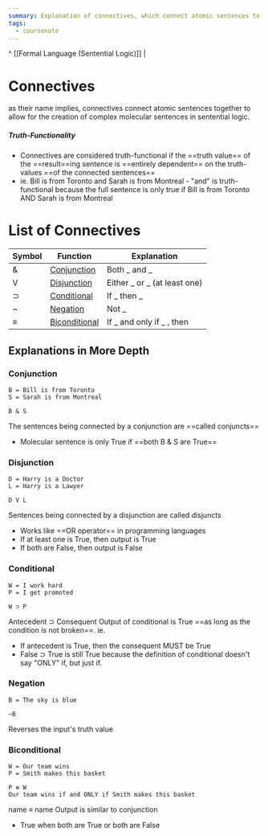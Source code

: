 ```yaml
---
summary: Explanation of connectives, which connect atomic sentences to each other
tags:
  - coursenote
---
```

^ [[Formal Language (Sentential Logic)]] |

# Connectives
as their name implies, connectives connect atomic sentences together to allow for the creation of complex molecular sentences in sentential logic.
##### Truth-Functionality
- Connectives are considered truth-functional if the ==truth value== of the ==result==ing sentence is ==entirely dependent== on the truth-values ==of the connected sentences==
- ie. Bill is from Toronto and Sarah is from Montreal
		- "and" is truth-functional because the full sentence is only true if Bill is from Toronto AND Sarah is from Montreal

# List of Connectives
| Symbol | Function                        | Explanation                   |
| ------ | ------------------------------- | ----------------------------- |
| &      | [Conjunction](#Conjunction)     | Both \_ and _                 |
| V      | [Disjunction](#Disjunction)     | Either \_ or _ (at least one) |
| ⊃      | [Conditional](#Conditional)     | If \_ then _                  |
| ~      | [Negation](#Negation)           | Not \_                        |
| ≡      | [Biconditional](#Biconditional) | If \_ and only if _ , then    |
## Explanations in More Depth
### Conjunction
```
B = Bill is from Toronto
S = Sarah is from Montreal

B & S
```
The sentences being connected by a conjunction are ==called conjuncts==
- Molecular sentence is only True if ==both B & S are True==
### Disjunction
```
D = Harry is a Doctor
L = Harry is a Lawyer

D V L
```
Sentences being connected by a disjunction are called disjuncts
- Works like ==OR operator== in programming languages
- If at least one is True, then output is True
- If both are False, then output is False
### Conditional
```
W = I work hard
P = I get promoted

W ⊃ P
```
Antecedent ⊃ Consequent
Output of conditional is True ==as long as the condition is not broken==.
ie.
- If antecedent is True, then the consequent MUST be True
- False ⊃ True is still True because the definition of conditional doesn't say "ONLY" if, but just if.
### Negation
```
B = The sky is blue

~B
```
Reverses the input's truth value
### Biconditional
```
W = Our team wins
P = Smith makes this basket

P ≡ W
Our team wins if and ONLY if Smith makes this basket
```
name ≡ name
Output is similar to conjunction
- True when both are True or both are False